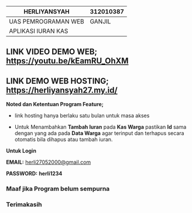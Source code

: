 |   HERLIYANSYAH       |   312010387        |
|----------------------|--------------------|
| UAS PEMROGRAMAN WEB  | GANJIL             |
|       APLIKASI IURAN KAS                  |


## LINK VIDEO DEMO WEB; https://youtu.be/kEamRU_OhXM

## LINK DEMO WEB HOSTING; https://herliyansyah27.my.id/

**Noted dan Ketentuan Program Feature;** 

* link hosting hanya berlaku satu bulan untuk masa akses 

* Untuk Menambahkan **Tambah Iuran** pada **Kas Warga** pastikan **Id** sama dengan yang ada pada **Data Warga** agar terinput dan terhapus secara otomatis bila dihapus atau tambah iuran.


**Untuk Login**

**EMAIL:** herli27052000@gmail.com 

**PASSWORD:** **herli1234** 

### Maaf jika Program belum sempurna

### Terimakasih

